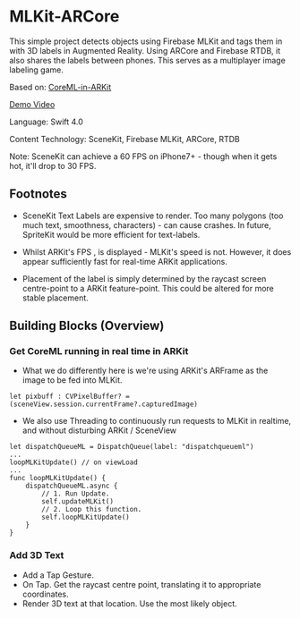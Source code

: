 # MLKit-ARCore
This simple project detects objects using Firebase MLKit and tags them in with 3D labels in Augmented Reality. Using ARCore and Firebase RTDB, it also shares the labels between phones. This serves as a multiplayer image labeling game.

Based on: [CoreML-in-ARKit](https://github.com/hanleyweng/CoreML-in-ARKit)

[Demo Video](https://photos.app.goo.gl/14uTsJq32qGVo2eKA)

Language: Swift 4.0

Content Technology: SceneKit, Firebase MLKit, ARCore, RTDB 

Note: SceneKit can achieve a 60 FPS on iPhone7+ - though when it gets hot, it'll drop to 30 FPS.

## Footnotes

- SceneKit Text Labels are expensive to render. Too many polygons (too much text, smoothness, characters) - can cause crashes. In future, SpriteKit would be more efficient for text-labels.

- Whilst ARKit's FPS , is displayed - MLKit's speed is not. However, it does appear sufficiently fast for real-time ARKit applications.

- Placement of the label is simply determined by the raycast screen centre-point to a ARKit feature-point. This could be altered for more stable placement.

## Building Blocks (Overview)

### Get CoreML running in real time in ARKit

- What we do differently here is we're using ARKit's ARFrame as the image to be fed into MLKit.

```
let pixbuff : CVPixelBuffer? = (sceneView.session.currentFrame?.capturedImage)
```

- We also use Threading to continuously run requests to MLKit in realtime, and without disturbing ARKit / SceneView

```
let dispatchQueueML = DispatchQueue(label: "dispatchqueueml")
...
loopMLKitUpdate() // on viewLoad
...
func loopMLKitUpdate() {
    dispatchQueueML.async {
        // 1. Run Update.
        self.updateMLKit()
        // 2. Loop this function.
        self.loopMLKitUpdate()
    }
}
```

### Add 3D Text

- Add a Tap Gesture.
- On Tap. Get the raycast centre point, translating it to appropriate coordinates.
- Render 3D text at that location. Use the most likely object.

